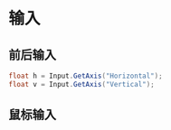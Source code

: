 # 输入

## 前后输入

```c#
float h = Input.GetAxis("Horizontal");
float v = Input.GetAxis("Vertical");
```

## 鼠标输入
